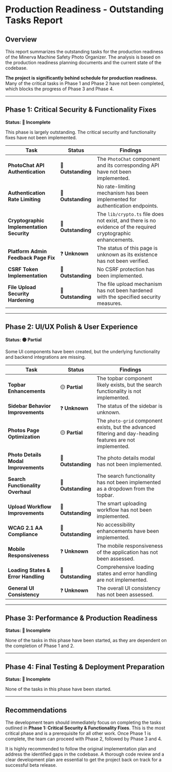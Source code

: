 
# Production Readiness - Outstanding Tasks Report

## Overview

This report summarizes the outstanding tasks for the production readiness of the Minerva Machine Safety Photo Organizer. The analysis is based on the production readiness planning documents and the current state of the codebase.

**The project is significantly behind schedule for production readiness.** Many of the critical tasks in Phase 1 and Phase 2 have not been completed, which blocks the progress of Phase 3 and Phase 4.

---

## Phase 1: Critical Security & Functionality Fixes

**Status: 🔴 Incomplete**

This phase is largely outstanding. The critical security and functionality fixes have not been implemented.

| Task | Status | Findings |
|---|---|---|
| **PhotoChat API Authentication** | 🔴 **Outstanding** | The `PhotoChat` component and its corresponding API have not been implemented. |
| **Authentication Rate Limiting** | 🔴 **Outstanding** | No rate-limiting mechanism has been implemented for authentication endpoints. |
| **Cryptographic Implementation Security** | 🔴 **Outstanding** | The `lib/crypto.ts` file does not exist, and there is no evidence of the required cryptographic enhancements. |
| **Platform Admin Feedback Page Fix** | ❓ **Unknown** | The status of this page is unknown as its existence has not been verified. |
| **CSRF Token Implementation** | 🔴 **Outstanding** | No CSRF protection has been implemented. |
| **File Upload Security Hardening** | 🔴 **Outstanding** | The file upload mechanism has not been hardened with the specified security measures. |

---

## Phase 2: UI/UX Polish & User Experience

**Status: 🟡 Partial**

Some UI components have been created, but the underlying functionality and backend integrations are missing.

| Task | Status | Findings |
|---|---|---|
| **Topbar Enhancements** | 🟡 **Partial** | The topbar component likely exists, but the search functionality is not implemented. |
| **Sidebar Behavior Improvements** | ❓ **Unknown** | The status of the sidebar is unknown. |
| **Photos Page Optimization** | 🟡 **Partial** | The `photo-grid` component exists, but the advanced filtering and day-heading features are not implemented. |
| **Photo Details Modal Improvements** | 🔴 **Outstanding** | The photo details modal has not been implemented. |
| **Search Functionality Overhaul** | 🔴 **Outstanding** | The search functionality has not been implemented as a dropdown from the topbar. |
| **Upload Workflow Improvements** | 🔴 **Outstanding** | The smart uploading workflow has not been implemented. |
| **WCAG 2.1 AA Compliance** | 🔴 **Outstanding** | No accessibility enhancements have been implemented. |
| **Mobile Responsiveness** | ❓ **Unknown** | The mobile responsiveness of the application has not been assessed. |
| **Loading States & Error Handling** | 🔴 **Outstanding** | Comprehensive loading states and error handling are not implemented. |
| **General UI Consistency** | ❓ **Unknown** | The overall UI consistency has not been assessed. |

---

## Phase 3: Performance & Production Readiness

**Status: 🔴 Incomplete**

None of the tasks in this phase have been started, as they are dependent on the completion of Phase 1 and 2.

---

## Phase 4: Final Testing & Deployment Preparation

**Status: 🔴 Incomplete**

None of the tasks in this phase have been started.

---

## Recommendations

The development team should immediately focus on completing the tasks outlined in **Phase 1: Critical Security & Functionality Fixes**. This is the most critical phase and is a prerequisite for all other work. Once Phase 1 is complete, the team can proceed with Phase 2, followed by Phase 3 and 4.

It is highly recommended to follow the original implementation plan and address the identified gaps in the codebase. A thorough code review and a clear development plan are essential to get the project back on track for a successful beta release.
